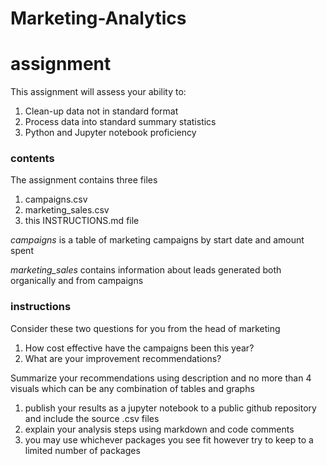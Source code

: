 # Marketing-Analytics

# assignment
This assignment will assess your ability to:

1. Clean-up data not in standard format
2. Process data into standard summary statistics
3. Python and Jupyter notebook proficiency

### contents
The assignment contains three files

1. campaigns.csv
2. marketing_sales.csv
3. this INSTRUCTIONS.md file

_campaigns_
is a table of marketing campaigns by start date and amount spent

_marketing_sales_
contains information about leads generated both organically and from campaigns

### instructions
Consider these two questions for you from the head of marketing

1. How cost effective have the campaigns been this year?
2. What are your improvement recommendations?

Summarize your recommendations using description and no more than 4 visuals which can be any combination of tables and graphs

1. publish your results as a jupyter notebook to a public github repository 
         and include the source .csv files
2. explain your analysis steps using markdown and code comments
3. you may use whichever packages you see fit however try to keep to a limited number of packages



